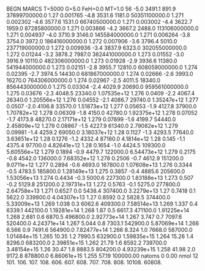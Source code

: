 BEGN
MARCS T=5000 G=5.0 FeH=0.0 MT=1.0
                  56
-5.0 3491.1 891.9 37899700000.0 1.27 0.001765 
-4.8 3531.6 1181.0 50351100000.0 1.271 0.002302 
-4.6 3577.6 1531.0 66740500000.0 1.271 0.003002 
-4.4 3622.7 1959.0 87285800000.0 1.271 0.003866 
-4.2 3667.2 2488.0 113106000000.0 1.271 0.004937 
-4.0 3710.9 3146.0 145584000000.0 1.271 0.006264 
-3.8 3754.0 3972.0 186416000000.0 1.272 0.007906 
-3.6 3796.4 5010.0 237719000000.0 1.272 0.009936 
-3.4 3837.9 6323.0 302055000000.0 1.272 0.01244 
-3.2 3878.2 7987.0 382441000000.0 1.273 0.01552 
-3.0 3916.9 10110.0 482306000000.0 1.273 0.01928 
-2.9 3936.6 11380.0 541944000000.0 1.273 0.02151 
-2.8 3955.7 12810.0 608059000000.0 1.274 0.02395 
-2.7 3974.5 14430.0 681867000000.0 1.274 0.02666 
-2.6 3993.0 16270.0 764306000000.0 1.274 0.02967 
-2.5 4011.5 18340.0 856443000000.0 1.275 0.03304 
-2.4 4029.9 20690.0 959561000000.0 1.275 0.03676 
-2.3 4048.5 23340.0 1.07535e+12 1.276 0.0409 
-2.2 4067.4 26340.0 1.20556e+12 1.276 0.04552 
-2.1 4086.7 29740.0 1.35247e+12 1.277 0.0507 
-2.0 4106.8 33570.0 1.51873e+12 1.277 0.05653 
-1.9 4127.8 37900.0 1.70782e+12 1.278 0.06309 
-1.8 4150.0 42780.0 1.92375e+12 1.278 0.07052 
-1.7 4173.8 48270.0 2.17171e+12 1.279 0.07899 
-1.6 4199.7 54440.0 2.45809e+12 1.279 0.08867 
-1.5 4227.9 61340.0 2.79082e+12 1.279 0.09981 
-1.4 4259.2 69050.0 3.18037e+12 1.28 0.1127 
-1.3 4293.5 77640.0 3.63651e+12 1.28 0.1276 
-1.2 4332.4 87160.0 4.1814e+12 1.28 0.145 
-1.1 4375.4 97700.0 4.82641e+12 1.28 0.1654 
-1.0 4424.5 109300.0 5.60556e+12 1.279 0.1894 
-0.9 4479.7 122000.0 6.54473e+12 1.279 0.2175 
-0.8 4542.0 136000.0 7.68352e+12 1.278 0.2506 
-0.7 4612.9 151200.0 9.0711e+12 1.277 0.2894 
-0.6 4693.0 167800.0 1.07608e+13 1.276 0.3344 
-0.5 4783.5 185800.0 1.28149e+13 1.275 0.3857 
-0.4 4885.6 205600.0 1.53056e+13 1.274 0.4434 
-0.3 5000.6 227300.0 1.83188e+13 1.273 0.507 
-0.2 5129.8 251200.0 2.19731e+13 1.272 0.5763 
-0.1 5275.0 277800.0 2.64758e+13 1.271 0.6527 
0.0 5438.4 307400.0 3.2279e+13 1.27 0.7418 
0.1 5622.0 339800.0 4.04307e+13 1.27 0.8592 
0.2 5828.5 374400.0 5.33009e+13 1.269 1.038 
0.3 6062.6 409300.0 7.58514e+13 1.269 1.337 
0.4 6339.1 442100.0 1.19281e+14 1.268 1.87 
0.5 6617.3 471100.0 1.91225e+14 1.268 2.681 
0.6 6870.5 496800.0 2.92773e+14 1.267 3.747 
0.7 7097.6 520400.0 4.24371e+14 1.267 5.044 
0.8 7303.1 542900.0 5.87069e+14 1.266 6.566 
0.9 7491.6 564900.0 7.82477e+14 1.266 8.324 
1.0 7668.0 587000.0 1.01484e+15 1.265 10.35 
1.2 7990.5 632900.0 1.59835e+15 1.264 15.26 
1.4 8296.0 683200.0 2.39851e+15 1.262 21.79 
1.6 8592.2 739700.0 3.48154e+15 1.26 30.47 
1.8 8883.5 804200.0 4.93239e+15 1.258 41.98 
2.0 9172.8 878800.0 6.86061e+15 1.255 57.19 
100000.00
natoms              0      0.00
nmol          12
          101.         106.       107.      108.         606.        607.        608.
          707.         708.       808.    10108.       60808.
